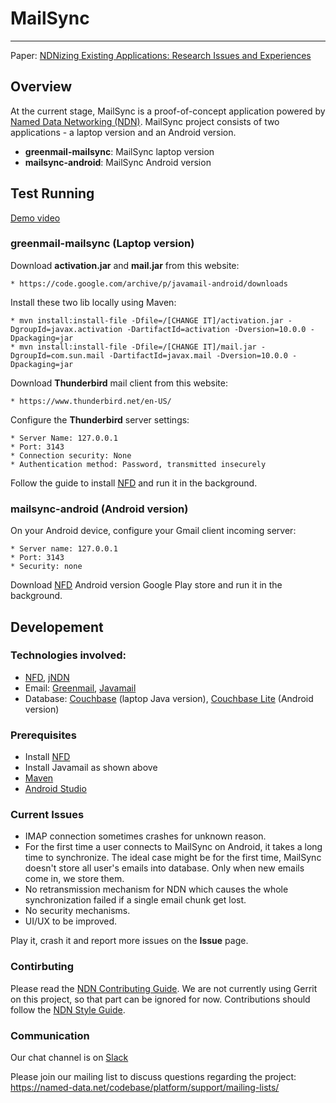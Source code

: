 # MailSync
---
Paper: [NDNizing Existing Applications: Research Issues and
Experiences](http://conferences.sigcomm.org/acm-icn/2018/proceedings/icn18-final54.pdf)

## Overview

At the current stage, MailSync is a proof-of-concept application powered by [Named Data Networking (NDN)](https://named-data.net/). 
MailSync project consists of two applications - a laptop version and an Android version. 

- **greenmail-mailsync**: MailSync laptop version
- **mailsync-android**: MailSync Android version

## Test Running

[Demo video](https://youtu.be/wJlEHJROoiY)

### greenmail-mailsync (Laptop version)

Download **activation.jar** and **mail.jar** from this website:

    * https://code.google.com/archive/p/javamail-android/downloads 

Install these two lib locally using Maven:

    * mvn install:install-file -Dfile=/[CHANGE IT]/activation.jar -DgroupId=javax.activation -DartifactId=activation -Dversion=10.0.0 -Dpackaging=jar
    * mvn install:install-file -Dfile=/[CHANGE IT]/mail.jar -DgroupId=com.sun.mail -DartifactId=javax.mail -Dversion=10.0.0 -Dpackaging=jar

Download **Thunderbird** mail client from this website:

    * https://www.thunderbird.net/en-US/
    
Configure the **Thunderbird** server settings:

    * Server Name: 127.0.0.1
    * Port: 3143
    * Connection security: None
    * Authentication method: Password, transmitted insecurely

Follow the guide to install [NFD](https://github.com/named-data/NFD) and run it in the background.

### mailsync-android (Android version)

On your Android device, configure your Gmail client incoming server:
    
    * Server name: 127.0.0.1
    * Port: 3143
    * Security: none

Download [NFD](https://play.google.com/store/apps/details?id=net.named_data.nfd) Android version Google Play store and run it in the background.

## Developement

### Technologies involved:
  
  - [NFD](https://github.com/named-data/NFD), [jNDN](https://github.com/named-data/jndn)
  - Email: [Greenmail](https://github.com/greenmail-mail-test/greenmail), [Javamail](https://javaee.github.io/javamail/)
  - Database: [Couchbase](https://www.couchbase.com/) (laptop Java version), [Couchbase Lite](https://docs.couchbase.com/couchbase-lite/2.1/index.html) (Android version)

### Prerequisites

  - Install [NFD](https://github.com/named-data/NFD)
  - Install Javamail as shown above
  - [Maven](https://maven.apache.org/) 
  - [Android Studio](https://developer.android.com/studio/?gclid=Cj0KCQjwpsLkBRDpARIsAKoYI8xmAc7SK6uVyUxP5r-9j_vzg9kQ9X10HzgXirb6SJWkTT31OkvAlFkaAhjlEALw_wcB)

### Current Issues

  - IMAP connection sometimes crashes for unknown reason.
  - For the first time a user connects to MailSync on Android, it takes a long time to synchronize. The ideal case might be for the first time, MailSync doesn't store all user's emails into database. Only when new emails come in, we store them. 
  - No retransmission mechanism for NDN which causes the whole synchronization failed if a single email chunk get lost.
  - No security mechanisms.
  - UI/UX to be improved. 

Play it, crash it and report more issues on the **Issue** page. 

### Contirbuting

Please read the [NDN Contributing Guide](https://github.com/named-data/NFD/blob/master/CONTRIBUTING.md). 
We are not currently using Gerrit on this project, so that part can be ignored for now. Contributions should follow the [NDN Style Guide](https://named-data.net/codebase/platform/documentation/ndn-platform-development-guidelines/cpp-code-guidelines/).

### Communication

Our chat channel is on [Slack](https://named-data.slack.com/messages)

Please join our mailing list to discuss questions regarding the project: https://named-data.net/codebase/platform/support/mailing-lists/










